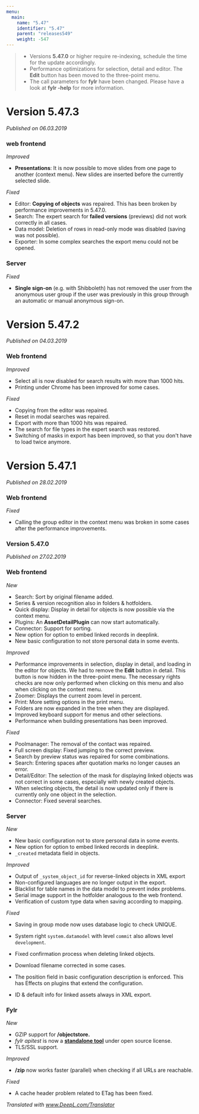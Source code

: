 ```yaml
---
menu:
  main:
    name: "5.47"
    identifier: "5.47"
    parent: "releases549"
    weight: -547
---
```


> - Versions **5.47.0** or higher require re-indexing, schedule the time for the update accordingly.
> - Performance optimizations for selection, detail and editor. The **Edit** button has been moved to the three-point menu.
> - The call parameters for **fylr** have been changed. Please have a look at **fylr -help** for more information.
>

# Version 5.47.3

*Published on 06.03.2019*

### web frontend

*Improved*

- **Presentations**: It is now possible to move slides from one page to another (context menu). New slides are inserted before the currently selected slide.

*Fixed*

- Editor: **Copying of objects** was repaired. This has been broken by performance improvements in 5.47.0.
- Search: The expert search for **failed versions** (previews) did not work correctly in all cases.
- Data model: Deletion of rows in read-only mode was disabled (saving was not possible).
- Exporter: In some complex searches the export menu could not be opened.

### Server

*Fixed*

- **Single sign-on** (e.g. with Shibboleth) has not removed the user from the anonymous user group if the user was previously in this group through an automatic or manual anonymous sign-on.

# Version 5.47.2

*Published on 04.03.2019*

### Web frontend

*Improved*

- Select all is now disabled for search results with more than 1000 hits.
- Printing under Chrome has been improved for some cases.

*Fixed*

- Copying from the editor was repaired.
- Reset in modal searches was repaired.
- Export with more than 1000 hits was repaired.
- The search for file types in the expert search was restored.
- Switching of masks in export has been improved, so that you don't have to load twice anymore.

# Version 5.47.1

*Published on 28.02.2019*

### Web frontend

*Fixed*

- Calling the group editor in the context menu was broken in some cases after the performance improvements.

### Version 5.47.0

*Published on 27.02.2019*

### Web frontend

*New*

- Search: Sort by original filename added.
- Series & version recognition also in folders & hotfolders.
- Quick display: Display in detail for objects is now possible via the context menu.
- Plugins: An **AssetDetailPlugin** can now start automatically.
- Connector: Support for sorting.
- New option for option to embed linked records in deeplink.
- New basic configuration to not store personal data in some events.

*Improved*

- Performance improvements in selection, display in detail, and loading in the editor for objects. We had to remove the **Edit** button in detail. This button is now hidden in the three-point menu. The necessary rights checks are now only performed when clicking on this menu and also when clicking on the context menu.
- Zoomer: Displays the current zoom level in percent.
- Print: More setting options in the print menu. 
- Folders are now expanded in the tree when they are displayed.
- Improved keyboard support for menus and other selections.
- Performance when building presentations has been improved.

*Fixed*

- Poolmanager: The removal of the contact was repaired.
- Full screen display: Fixed jumping to the correct preview.
- Search by preview status was repaired for some combinations.
- Search: Entering spaces after quotation marks no longer causes an error.
- Detail/Editor: The selection of the mask for displaying linked objects was not correct in some cases, especially with newly created objects.
- When selecting objects, the detail is now updated only if there is currently only one object in the selection.
- Connector: Fixed several searches.

### Server

*New*

- New basic configuration not to store personal data in some events.
- New option for option to embed linked records in deeplink.
- `_created` metadata field in objects.

*Improved*

- Output of `_system_object_id` for reverse-linked objects in XML export
- Non-configured languages are no longer output in the export.
- Blacklist for table names in the data model to prevent index problems.
- Serial image support in the hotfolder analogous to the web frontend.
- Verification of custom type data when saving according to mapping.

*Fixed*

- Saving in group mode now uses database logic to check UNIQUE.

- System right `system.datamodel` with level `commit` also allows level `development`.
- Fixed confirmation process when deleting linked objects.
- Download filename corrected in some cases.
- The position field in basic configuration description is enforced. This has
  Effects on plugins that extend the configuration.
- ID & default info for linked assets always in XML export.

### Fylr

*New*

- GZIP support for **/objectstore.**
- *fylr apitest* is now a [**standalone tool**](https://github.com/programmfabrik/fylr-apitest/) under open source license.
- TLS/SSL support. 

*Improved*

- **/zip** now works faster (parallel) when checking if all URLs are reachable.

*Fixed*

- A cache header problem related to ETag has been fixed.

*Translated with www.DeepL.com/Translator*